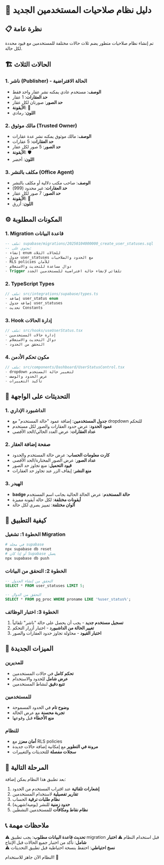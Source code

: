 # 🎯 دليل نظام صلاحيات المستخدمين الجديد

## 📋 نظرة عامة

تم إنشاء نظام صلاحيات متطور يضم ثلاث حالات مختلفة للمستخدمين مع قيود محددة لكل حالة.

## 🏗️ الحالات الثلاث

### 1. ناشر (Publisher) - الحالة الافتراضية
- **الوصف**: مستخدم عادي يمكنه نشر عقار واحد فقط
- **حد العقارات**: 1 عقار
- **حد الصور**: صورتان لكل عقار
- **الأيقونة**: 👤
- **اللون**: رمادي

### 2. مالك موثوق (Trusted Owner)
- **الوصف**: مالك موثوق يمكنه نشر عدة عقارات
- **حد العقارات**: 5 عقارات
- **حد الصور**: 5 صور لكل عقار
- **الأيقونة**: 🛡️
- **اللون**: أخضر

### 3. مكلف بالنشر (Office Agent)
- **الوصف**: صاحب مكتب دلالية أو مكلف بالنشر
- **حد العقارات**: غير محدود (999)
- **حد الصور**: 7 صور لكل عقار
- **الأيقونة**: 🏢
- **اللون**: أزرق

## ⚙️ المكونات المطلوبة

### 1. Migration قاعدة البيانات
```sql
-- ملف: supabase/migrations/20250104000000_create_user_statuses.sql
-- يحتوي على:
- إنشاء enum للحالات الثلاث
- جدول user_statuses مع الحدود والصلاحيات
- RLS policies للأمان
- دوال مساعدة للتحديث والاستعلام
- Trigger تلقائي لإنشاء حالة افتراضية للمستخدمين الجدد
```

### 2. TypeScript Types
```typescript
// ملف: src/integrations/supabase/types.ts
- إضافة user_status enum
- إضافة جدول user_statuses
- تحديث Constants
```

### 3. Hook إدارة الحالات
```typescript
// ملف: src/hooks/useUserStatus.tsx
- إدارة حالات المستخدمين
- دوال التحديث والاستعلام
- التحقق من الحدود
```

### 4. مكون تحكم الأدمن
```typescript
// ملف: src/components/Dashboard/UserStatusControl.tsx
- dropdown لتغيير حالة المستخدم
- عرض الحدود والوصف
- تأكيد التغييرات
```

## 🎨 التحديثات على الواجهة

### 1. الداشبورد الإداري
- **جدول المستخدمين**: إضافة عمود "حالة المستخدم" مع dropdown للتحكم
- **عمود الحدود**: عرض حدود العقارات والصور لكل مستخدم
- **عداد العقارات**: عرض العدد الحالي/الحد الأقصى

### 2. صفحة إضافة العقار
- **كارت معلومات الحساب**: عرض حالة المستخدم والحدود
- **عداد الصور**: عرض الصور المختارة/الحد الأقصى
- **قيود التحميل**: منع تجاوز حد الصور
- **منع النشر**: إيقاف الزر عند تجاوز حد العقارات

### 3. الهيدر
- **badge حالة المستخدم**: عرض الحالة الحالية بجانب اسم المستخدم
- **أيقونات مختلفة**: لكل حالة أيقونة مميزة
- **ألوان مختلفة**: تمييز بصري لكل حالة

## 🔧 كيفية التطبيق

### الخطوة 1: تشغيل Migration
```bash
# في مجلد supabase
npx supabase db reset
# أو إذا كان Supabase يعمل
npx supabase db push
```

### الخطوة 2: التحقق من البيانات
```sql
-- التحقق من إنشاء الجدول
SELECT * FROM user_statuses LIMIT 5;

-- التحقق من الدوال
SELECT * FROM pg_proc WHERE proname LIKE '%user_status%';
```

### الخطوة 3: اختبار الوظائف
1. **تسجيل مستخدم جديد** - يجب أن يحصل على حالة "ناشر" تلقائياً
2. **تغيير الحالة من الداشبورد** - اختبار أزرار التحكم
3. **اختبار القيود** - محاولة تجاوز حدود العقارات والصور

## 🎯 الميزات الجديدة

### للمديرين
- **تحكم كامل** في حالات المستخدمين
- **عرض شامل** للحدود والاستخدام
- **تتبع دقيق** لنشاط المستخدمين

### للمستخدمين
- **وضوح تام** في الحدود المسموحة
- **تجربة محسنة** مع عرض الحالة
- **منع الأخطاء** قبل وقوعها

### للنظام
- **أمان معزز** مع RLS policies
- **مرونة في التطوير** مع إمكانية إضافة حالات جديدة
- **سجلات مفصلة** للتحديثات والتغييرات

## 🚀 المرحلة التالية

بعد تطبيق هذا النظام يمكن إضافة:

1. **إشعارات تلقائية** عند اقتراب المستخدم من الحدود
2. **تقارير تفصيلية** لاستخدام المستخدمين
3. **نظام طلبات ترقية** الحساب
4. **حدود زمنية** للنشر (يومية/شهرية)
5. **نظام نقاط ومكافآت** للمستخدمين النشطين

## 📞 ملاحظات مهمة

⚠️ **تحديث قاعدة البيانات مطلوب**: يجب تطبيق migration قبل استخدام النظام
⚠️ **اختبار شامل**: تأكد من اختبار جميع الحالات قبل الإنتاج  
⚠️ **نسخ احتياطي**: احتفظ بنسخة احتياطية قبل تطبيق التحديثات

النظام الآن جاهز للاستخدام! 🎉








